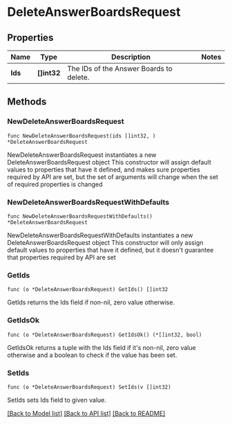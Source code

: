 # DeleteAnswerBoardsRequest

## Properties

Name | Type | Description | Notes
------------ | ------------- | ------------- | -------------
**Ids** | **[]int32** | The IDs of the Answer Boards to delete. | 

## Methods

### NewDeleteAnswerBoardsRequest

`func NewDeleteAnswerBoardsRequest(ids []int32, ) *DeleteAnswerBoardsRequest`

NewDeleteAnswerBoardsRequest instantiates a new DeleteAnswerBoardsRequest object
This constructor will assign default values to properties that have it defined,
and makes sure properties required by API are set, but the set of arguments
will change when the set of required properties is changed

### NewDeleteAnswerBoardsRequestWithDefaults

`func NewDeleteAnswerBoardsRequestWithDefaults() *DeleteAnswerBoardsRequest`

NewDeleteAnswerBoardsRequestWithDefaults instantiates a new DeleteAnswerBoardsRequest object
This constructor will only assign default values to properties that have it defined,
but it doesn't guarantee that properties required by API are set

### GetIds

`func (o *DeleteAnswerBoardsRequest) GetIds() []int32`

GetIds returns the Ids field if non-nil, zero value otherwise.

### GetIdsOk

`func (o *DeleteAnswerBoardsRequest) GetIdsOk() (*[]int32, bool)`

GetIdsOk returns a tuple with the Ids field if it's non-nil, zero value otherwise
and a boolean to check if the value has been set.

### SetIds

`func (o *DeleteAnswerBoardsRequest) SetIds(v []int32)`

SetIds sets Ids field to given value.



[[Back to Model list]](../README.md#documentation-for-models) [[Back to API list]](../README.md#documentation-for-api-endpoints) [[Back to README]](../README.md)


